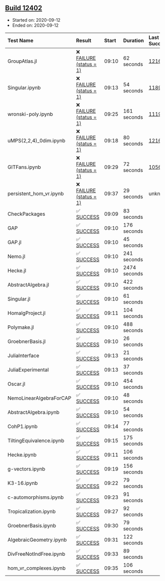 ## [Build 12402](https://oscarci.mathematik.uni-kl.de/job/oscar/12402/)

* Started on: 2020-09-12
* Ended on: 2020-09-12

| Test Name    | Result | Start | Duration | Last Success | First Failure |
|:-------------|:-------|:------|:---------|:-------------|:--------------|
| GroupAtlas.jl | ❌ [FAILURE (status = 1)](https://oscarci.mathematik.uni-kl.de/job/oscar/12402/artifact/logs/build-12402/GroupAtlas.jl.log) | 09:10 | 62 seconds | [12167](https://oscarci.mathematik.uni-kl.de/job/oscar/12167/) | [12168](https://oscarci.mathematik.uni-kl.de/job/oscar/12168/) |
| Singular.ipynb | ❌ [FAILURE (status = 1)](https://oscarci.mathematik.uni-kl.de/job/oscar/12402/artifact/logs/build-12402/Singular.ipynb.log) | 09:13 | 54 seconds | [11893](https://oscarci.mathematik.uni-kl.de/job/oscar/11893/) | [11894](https://oscarci.mathematik.uni-kl.de/job/oscar/11894/) |
| wronski-poly.ipynb | ❌ [FAILURE (status = 1)](https://oscarci.mathematik.uni-kl.de/job/oscar/12402/artifact/logs/build-12402/wronski-poly.ipynb.log) | 09:25 | 161 seconds | [11192](https://oscarci.mathematik.uni-kl.de/job/oscar/11192/) | [11193](https://oscarci.mathematik.uni-kl.de/job/oscar/11193/) |
| uMPS(2,2,4)_0dim.ipynb | ❌ [FAILURE (status = 1)](https://oscarci.mathematik.uni-kl.de/job/oscar/12402/artifact/logs/build-12402/uMPS-2-2-4-_0dim.ipynb.log) | 09:18 | 80 seconds | [12167](https://oscarci.mathematik.uni-kl.de/job/oscar/12167/) | [12168](https://oscarci.mathematik.uni-kl.de/job/oscar/12168/) |
| GITFans.ipynb | ❌ [FAILURE (status = 1)](https://oscarci.mathematik.uni-kl.de/job/oscar/12402/artifact/logs/build-12402/GITFans.ipynb.log) | 09:29 | 72 seconds | [10566](https://oscarci.mathematik.uni-kl.de/job/oscar/10566/) | [10567](https://oscarci.mathematik.uni-kl.de/job/oscar/10567/) |
| persistent_hom_vr.ipynb | ❌ [FAILURE (status = 1)](https://oscarci.mathematik.uni-kl.de/job/oscar/12402/artifact/logs/build-12402/persistent_hom_vr.ipynb.log) | 09:37 | 29 seconds | unknown | unknown |
| CheckPackages | ✅ [SUCCESS](https://oscarci.mathematik.uni-kl.de/job/oscar/12402/artifact/logs/build-12402/CheckPackages.log) | 09:09 | 83 seconds |  |  |
| GAP | ✅ [SUCCESS](https://oscarci.mathematik.uni-kl.de/job/oscar/12402/artifact/logs/build-12402/GAP.log) | 09:10 | 176 seconds |  |  |
| GAP.jl | ✅ [SUCCESS](https://oscarci.mathematik.uni-kl.de/job/oscar/12402/artifact/logs/build-12402/GAP.jl.log) | 09:10 | 45 seconds |  |  |
| Nemo.jl | ✅ [SUCCESS](https://oscarci.mathematik.uni-kl.de/job/oscar/12402/artifact/logs/build-12402/Nemo.jl.log) | 09:10 | 241 seconds |  |  |
| Hecke.jl | ✅ [SUCCESS](https://oscarci.mathematik.uni-kl.de/job/oscar/12402/artifact/logs/build-12402/Hecke.jl.log) | 09:10 | 2474 seconds |  |  |
| AbstractAlgebra.jl | ✅ [SUCCESS](https://oscarci.mathematik.uni-kl.de/job/oscar/12402/artifact/logs/build-12402/AbstractAlgebra.jl.log) | 09:10 | 422 seconds |  |  |
| Singular.jl | ✅ [SUCCESS](https://oscarci.mathematik.uni-kl.de/job/oscar/12402/artifact/logs/build-12402/Singular.jl.log) | 09:10 | 61 seconds |  |  |
| HomalgProject.jl | ✅ [SUCCESS](https://oscarci.mathematik.uni-kl.de/job/oscar/12402/artifact/logs/build-12402/HomalgProject.jl.log) | 09:11 | 104 seconds |  |  |
| Polymake.jl | ✅ [SUCCESS](https://oscarci.mathematik.uni-kl.de/job/oscar/12402/artifact/logs/build-12402/Polymake.jl.log) | 09:10 | 488 seconds |  |  |
| GroebnerBasis.jl | ✅ [SUCCESS](https://oscarci.mathematik.uni-kl.de/job/oscar/12402/artifact/logs/build-12402/GroebnerBasis.jl.log) | 09:10 | 26 seconds |  |  |
| JuliaInterface | ✅ [SUCCESS](https://oscarci.mathematik.uni-kl.de/job/oscar/12402/artifact/logs/build-12402/JuliaInterface.log) | 09:13 | 21 seconds |  |  |
| JuliaExperimental | ✅ [SUCCESS](https://oscarci.mathematik.uni-kl.de/job/oscar/12402/artifact/logs/build-12402/JuliaExperimental.log) | 09:13 | 37 seconds |  |  |
| Oscar.jl | ✅ [SUCCESS](https://oscarci.mathematik.uni-kl.de/job/oscar/12402/artifact/logs/build-12402/Oscar.jl.log) | 09:10 | 454 seconds |  |  |
| NemoLinearAlgebraForCAP | ✅ [SUCCESS](https://oscarci.mathematik.uni-kl.de/job/oscar/12402/artifact/logs/build-12402/NemoLinearAlgebraForCAP.log) | 09:10 | 48 seconds |  |  |
| AbstractAlgebra.ipynb | ✅ [SUCCESS](https://oscarci.mathematik.uni-kl.de/job/oscar/12402/artifact/logs/build-12402/AbstractAlgebra.ipynb.log) | 09:10 | 54 seconds |  |  |
| CohP1.ipynb | ✅ [SUCCESS](https://oscarci.mathematik.uni-kl.de/job/oscar/12402/artifact/logs/build-12402/CohP1.ipynb.log) | 09:14 | 77 seconds |  |  |
| TiltingEquivalence.ipynb | ✅ [SUCCESS](https://oscarci.mathematik.uni-kl.de/job/oscar/12402/artifact/logs/build-12402/TiltingEquivalence.ipynb.log) | 09:15 | 175 seconds |  |  |
| Hecke.ipynb | ✅ [SUCCESS](https://oscarci.mathematik.uni-kl.de/job/oscar/12402/artifact/logs/build-12402/Hecke.ipynb.log) | 09:11 | 106 seconds |  |  |
| g-vectors.ipynb | ✅ [SUCCESS](https://oscarci.mathematik.uni-kl.de/job/oscar/12402/artifact/logs/build-12402/g-vectors.ipynb.log) | 09:19 | 156 seconds |  |  |
| K3-16.ipynb | ✅ [SUCCESS](https://oscarci.mathematik.uni-kl.de/job/oscar/12402/artifact/logs/build-12402/K3-16.ipynb.log) | 09:22 | 79 seconds |  |  |
| c-automorphisms.ipynb | ✅ [SUCCESS](https://oscarci.mathematik.uni-kl.de/job/oscar/12402/artifact/logs/build-12402/c-automorphisms.ipynb.log) | 09:23 | 91 seconds |  |  |
| Tropicalization.ipynb | ✅ [SUCCESS](https://oscarci.mathematik.uni-kl.de/job/oscar/12402/artifact/logs/build-12402/Tropicalization.ipynb.log) | 09:27 | 92 seconds |  |  |
| GroebnerBasis.ipynb | ✅ [SUCCESS](https://oscarci.mathematik.uni-kl.de/job/oscar/12402/artifact/logs/build-12402/GroebnerBasis.ipynb.log) | 09:30 | 79 seconds |  |  |
| AlgebraicGeometry.ipynb | ✅ [SUCCESS](https://oscarci.mathematik.uni-kl.de/job/oscar/12402/artifact/logs/build-12402/AlgebraicGeometry.ipynb.log) | 09:31 | 122 seconds |  |  |
| DivFreeNotIndFree.ipynb | ✅ [SUCCESS](https://oscarci.mathematik.uni-kl.de/job/oscar/12402/artifact/logs/build-12402/DivFreeNotIndFree.ipynb.log) | 09:33 | 89 seconds |  |  |
| hom_vr_complexes.ipynb | ✅ [SUCCESS](https://oscarci.mathematik.uni-kl.de/job/oscar/12402/artifact/logs/build-12402/hom_vr_complexes.ipynb.log) | 09:35 | 106 seconds |  |  |
